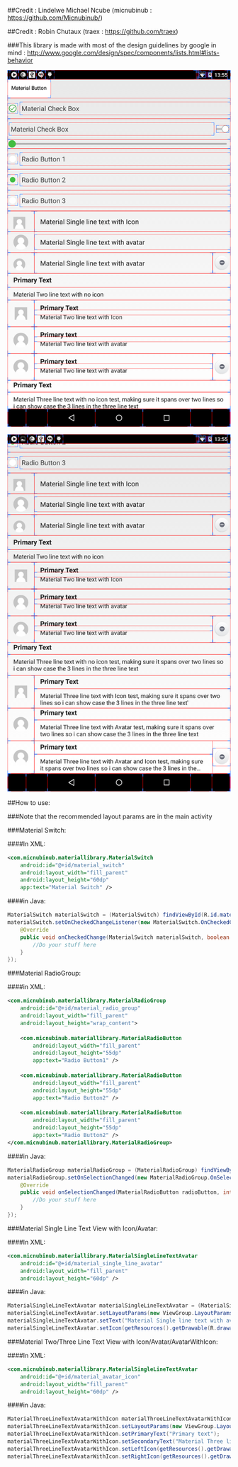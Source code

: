 ##Credit : Lindelwe Michael Ncube (micnubinub : https://github.com/Micnubinub/)

##Credit : Robin Chutaux (traex : https://github.com/traex)

###This library is made with most of the design guidelines by google in mind : http://www.google.com/design/spec/components/lists.html#lists-behavior

![Alt text](pic1.png?raw=true "Screen shot 1")

![Alt text](pic2.png?raw=true "Screen shot 2")

##How to use:

###Note that the recommended layout params are in the main activity

###Material Switch:

####In XML:
```xml
<com.micnubinub.materiallibrary.MaterialSwitch
    android:id="@+id/material_switch"
    android:layout_width="fill_parent"
    android:layout_height="60dp"
    app:text="Material Switch" />
```
####in Java:
```java
MaterialSwitch materialSwitch = (MaterialSwitch) findViewById(R.id.material_switch);
materialSwitch.setOnCheckedChangeListener(new MaterialSwitch.OnCheckedChangedListener() {
    @Override
    public void onCheckedChange(MaterialSwitch materialSwitch, boolean isChecked) {
        //Do your stuff here
    }
});
```

###Material RadioGroup:

####in XML:
```xml
<com.micnubinub.materiallibrary.MaterialRadioGroup
    android:id="@+id/material_radio_group"
    android:layout_width="fill_parent"
    android:layout_height="wrap_content">

    <com.micnubinub.materiallibrary.MaterialRadioButton
        android:layout_width="fill_parent"
        android:layout_height="55dp"
        app:text="Radio Button1" />

    <com.micnubinub.materiallibrary.MaterialRadioButton
        android:layout_width="fill_parent"
        android:layout_height="55dp"
        app:text="Radio Button2" />

    <com.micnubinub.materiallibrary.MaterialRadioButton
        android:layout_width="fill_parent"
        android:layout_height="55dp"
        app:text="Radio Button2" />
</com.micnubinub.materiallibrary.MaterialRadioGroup>
```

####in Java:
```java
MaterialRadioGroup materialRadioGroup = (MaterialRadioGroup) findViewById(R.id.material_radio_group);
materialRadioGroup.setOnSelectionChanged(new MaterialRadioGroup.OnSelectionChangedListener() {
    @Override
    public void onSelectionChanged(MaterialRadioButton radioButton, int selectedChild) {
        //Do your stuff here
    }
});
```

###Material Single Line Text View with Icon/Avatar:

####In XML:
```xml
<com.micnubinub.materiallibrary.MaterialSingleLineTextAvatar
    android:id="@+id/material_single_line_avatar"
    android:layout_width="fill_parent"
    android:layout_height="60dp" />
```
####in Java:
```java
MaterialSingleLineTextAvatar materialSingleLineTextAvatar = (MaterialSingleLineTextAvatar) findViewById(R.id.material_single_line_avatar);
materialSingleLineTextAvatar.setLayoutParams(new ViewGroup.LayoutParams(ViewGroup.LayoutParams.MATCH_PARENT, dpToPixels(56)));
materialSingleLineTextAvatar.setText("Material Single line text with avatar");
materialSingleLineTextAvatar.setIcon(getResources().getDrawable(R.drawable.icon));
```

###Material Two/Three Line Text View with Icon/Avatar/AvatarWithIcon:

####In XML:
```xml
<com.micnubinub.materiallibrary.MaterialSingleLineTextAvatar
    android:id="@+id/material_avatar_icon"
    android:layout_width="fill_parent"
    android:layout_height="60dp" />
```
####in Java:
```java
MaterialThreeLineTextAvatarWithIcon materialThreeLineTextAvatarWithIcon = (MaterialThreeLineTextAvatarWithIcon) findViewById(R.id.material_avatar_icon);
materialThreeLineTextAvatarWithIcon.setLayoutParams(new ViewGroup.LayoutParams(ViewGroup.LayoutParams.MATCH_PARENT, dpToPixels(88)));
materialThreeLineTextAvatarWithIcon.setPrimaryText("Primary text");
materialThreeLineTextAvatarWithIcon.setSecondaryText("Material Three line text with Avatar and Icon test, making sure it spans over two lines so i can show case the 3 lines in the three line text");
materialThreeLineTextAvatarWithIcon.setLeftIcon(getResources().getDrawable(R.drawable.avatar));
materialThreeLineTextAvatarWithIcon.setRightIcon(getResources().getDrawable(R.drawable.icon));
```
